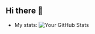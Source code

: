 ## Hi there 👋

- My stats:
![Your GitHub Stats](https://github-readme-stats.vercel.app/api?username=WilliamZeng8964&show_icons=true&theme=tokyonight)